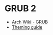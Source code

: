 # GRUB 2

- [Arch Wiki - GRUB](https://wiki.archlinux.org/title/GRUB)
- [Theming guide](http://wiki.rosalab.ru/en/index.php/Grub2_theme_tutorial)
